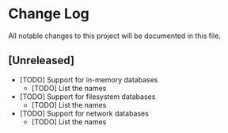 # Change Log
All notable changes to this project will be documented in this file.

## [Unreleased]

- [TODO] Support for in-memory databases
  - [TODO] List the names
- [TODO] Support for filesystem databases
  - [TODO] List the names
- [TODO] Support for network databases
  - [TODO] List the names
